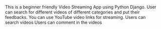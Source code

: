 This is a beginner friendly Video Streaming App using Python Django.
User can search for different videos of different categories and put their feedbacks. You can use YouTube video links for streaming.
Users can search videos
Users can comment in the videos
